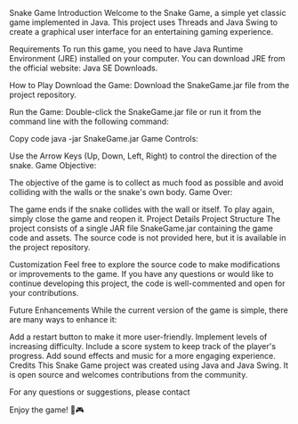 Snake Game
Introduction
Welcome to the Snake Game, a simple yet classic game implemented in Java. This project uses Threads and Java Swing to create a graphical user interface for an entertaining gaming experience.

Requirements
To run this game, you need to have Java Runtime Environment (JRE) installed on your computer. You can download JRE from the official website: Java SE Downloads.

How to Play
Download the Game: Download the SnakeGame.jar file from the project repository.

Run the Game: Double-click the SnakeGame.jar file or run it from the command line with the following command:

Copy code
java -jar SnakeGame.jar
Game Controls:

Use the Arrow Keys (Up, Down, Left, Right) to control the direction of the snake.
Game Objective:

The objective of the game is to collect as much food as possible and avoid colliding with the walls or the snake's own body.
Game Over:

The game ends if the snake collides with the wall or itself. To play again, simply close the game and reopen it.
Project Details
Project Structure
The project consists of a single JAR file SnakeGame.jar containing the game code and assets. The source code is not provided here, but it is available in the project repository.

Customization
Feel free to explore the source code to make modifications or improvements to the game. If you have any questions or would like to continue developing this project, the code is well-commented and open for your contributions.

Future Enhancements
While the current version of the game is simple, there are many ways to enhance it:

Add a restart button to make it more user-friendly.
Implement levels of increasing difficulty.
Include a score system to keep track of the player's progress.
Add sound effects and music for a more engaging experience.
Credits
This Snake Game project was created using Java and Java Swing. It is open source and welcomes contributions from the community.


For any questions or suggestions, please contact 

Enjoy the game! 🐍🎮